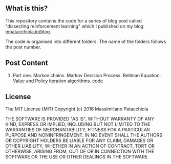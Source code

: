 
What is this?
-------------

This repository contains the code for a series of blog post called "dissecting reinforcement learning" which I published on my blog [mpatacchiola.io/blog](https://mpatacchiola.github.io/blog/).

The code is organised into different folders. The name of the folders follows the post number.

Post Content
------------

1. Part one. Markov chains. Markov Decision Process. Bellman Equation. Value and Policy iteration algorithms. [code](./one)

License
--------
The MIT License (MIT)
Copyright (c) 2016 Massimiliano Patacchiola

THE SOFTWARE IS PROVIDED "AS IS", WITHOUT WARRANTY OF ANY KIND, EXPRESS OR IMPLIED, INCLUDING BUT NOT LIMITED TO THE WARRANTIES OF MERCHANTABILITY, FITNESS FOR A PARTICULAR PURPOSE AND NONINFRINGEMENT. IN NO EVENT SHALL THE AUTHORS OR COPYRIGHT HOLDERS BE LIABLE FOR ANY 
CLAIM, DAMAGES OR OTHER LIABILITY, WHETHER IN AN ACTION OF CONTRACT, TORT OR OTHERWISE, ARISING FROM, OUT OF OR IN CONNECTION WITH THE 
SOFTWARE OR THE USE OR OTHER DEALINGS IN THE SOFTWARE.
